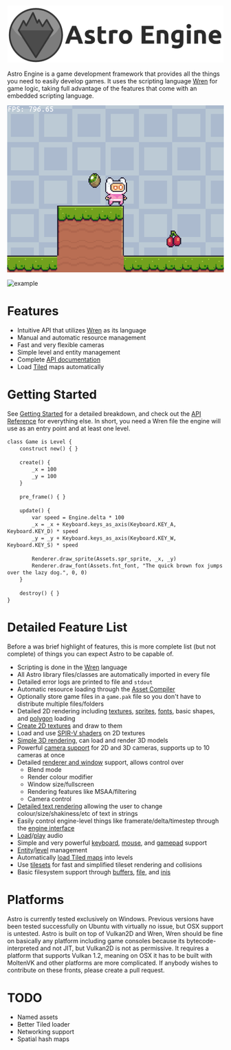![Astro Engine](./docs/banner.png)

Astro Engine is a game development framework that provides all the things you need to
easily develop games. It uses the scripting language [Wren](https://github.com/wren-lang/wren)
for game logic, taking full advantage of the features that come with an embedded
scripting language.

![Example gif](./examples/fixed-timestep/assets/example.gif)

![example](https://github.com/PaoloMazzon/Astro/assets/17896827/686ab0a6-b37d-4407-8e26-1b98d0bd00ab)

Features
========

 + Intuitive API that utilizes [Wren](https://github.com/wren-lang/wren) as its language
 + Manual and automatic resource management
 + Fast and very flexible cameras
 + Simple level and entity management
 + Complete [API documentation](https://astroengine.ca/classes/)
 + Load [Tiled](https://www.mapeditor.org/) maps automatically

Getting Started
===============
See [Getting Started](https://astroengine.ca/GettingStarted.html) for a detailed breakdown, and check out the
[API Reference](https://astroengine.ca/classes/) for everything else. In short, you need a Wren file the engine
will use as an entry point and at least one level.
    
    class Game is Level {
        construct new() { }
        
        create() {
            _x = 100
            _y = 100
        }
        
        pre_frame() { }
    
        update() {
            var speed = Engine.delta * 100
            _x = _x + Keyboard.keys_as_axis(Keyboard.KEY_A, Keyboard.KEY_D) * speed
            _y = _y + Keyboard.keys_as_axis(Keyboard.KEY_W, Keyboard.KEY_S) * speed
    
            Renderer.draw_sprite(Assets.spr_sprite, _x, _y)
            Renderer.draw_font(Assets.fnt_font, "The quick brown fox jumps over the lazy dog.", 0, 0)
        }
    
        destroy() { }
    }

Detailed Feature List
=====================
Before a was brief highlight of features, this is more complete list (but not complete)
of things you can expect Astro to be capable of.

 + Scripting is done in the [Wren](https://github.com/wren-lang/wren) language
 + All Astro library files/classes are automatically imported in every file
 + Detailed error logs are printed to file and `stdout`
 + Automatic resource loading through the [Asset Compiler](./docs/AssetCompiler.md)
 + Optionally store game files in a `game.pak` file so you don't have to distribute multiple files/folders
 + Detailed 2D rendering including [textures](./docs/classes/Texture.md), [sprites](./docs/classes/Sprite.md), [fonts](./docs/classes/Font.md), basic shapes, and [polygon](./docs/classes/Polygon.md) loading
 + [Create 2D textures](./docs/classes/Surface.md) and draw to them
 + Load and use [SPIR-V shaders](./docs/classes/Shader.md) on 2D textures
 + [Simple 3D rendering](./docs/classes/Model.md), can load and render 3D models
 + Powerful [camera support](./docs/classes/Camera.md) for 2D and 3D cameras, supports up to 10 cameras at once
 + Detailed [renderer and window](./docs/classes/Renderer.md) support, allows control over
   - Blend mode
   - Render colour modifier
   - Window size/fullscreen
   - Rendering features like MSAA/filtering
   - Camera control
 + [Detailed text rendering](./docs/classes/Renderer.md#draw_font_ext) allowing the user to change colour/size/shakiness/etc of text in strings
 + Easily control engine-level things like framerate/delta/timestep through the [engine interface](./docs/classes/Engine.md)
 + [Load](./docs/classes/AudioData.md)/[play](./docs/classes/Audio.md) audio
 + Simple and very powerful [keyboard](./docs/classes/Keyboard.md), [mouse](./docs/classes/Mouse.md), and [gamepad](./docs/classes/Gamepad.md) support
 + [Entity](./docs/classes/Entity.md)/[level](./docs/classes/Level.md) management
 + Automatically [load Tiled maps](./docs/TiledIntegration.md) into levels
 + Use [tilesets](./docs/classes/Tileset.md) for fast and simplified tileset rendering and collisions
 + Basic filesystem support through [buffers](./docs/classes/Buffer.md), [file](./docs/classes/File.md), and [inis](./docs/classes/INI.md)
 
Platforms
=========
Astro is currently tested exclusively on Windows. Previous versions have been
tested successfully on Ubuntu with virtually no issue, but OSX support is untested.
Astro is built on top of Vulkan2D and Wren, Wren should be fine on basically
any platform including game consoles because its bytecode-interpreted and not
JIT, but Vulkan2D is not as permissive. It requires a platform that supports
Vulkan 1.2, meaning on OSX it has to be built with MoltenVK and other platforms
are more complicated. If anybody wishes to contribute on these fronts, please
create a pull request.

TODO
====

 + Named assets
 + Better Tiled loader
 + Networking support
 + Spatial hash maps